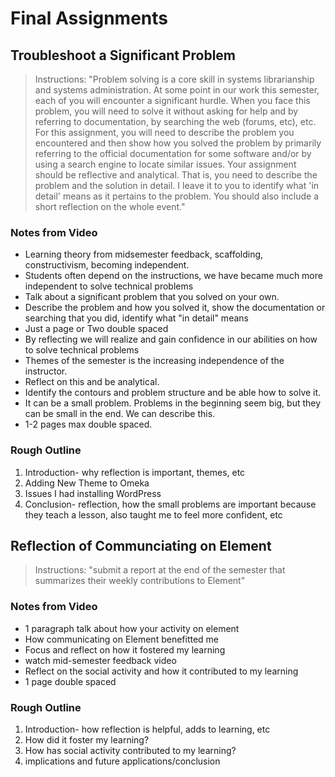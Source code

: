 # Final Assignments
## Troubleshoot a Significant Problem
> Instructions: "Problem solving is a core skill in systems librarianship and systems administration. At some point in our work this semester, each of you will encounter a significant hurdle. When you face this problem, you will need to solve it without asking for help and by referring to documentation, by searching the web (forums, etc), etc. 
> For this assignment, you will need to describe the problem you encountered and then show how you solved the problem by primarily referring to the official documentation for some software and/or by using a search engine to locate similar issues.
> Your assignment should be reflective and analytical. That is, you need to describe the problem and the solution in detail. I leave it to you to identify what 'in detail' means as it pertains to the problem. You should also include a short reflection on the whole event."

### Notes from Video
- Learning theory from midsemester feedback, scaffolding, constructivism, becoming independent.
- Students often depend on the instructions, we have became much more independent to solve technical problems 
- Talk about a significant problem that you solved on your own.
- Describe the problem and how you solved it, show the documentation or searching that you did, identify what "in detail" means
-  Just a page or Two double spaced
- By reflecting we will realize and gain confidence in our abilities on how to solve technical problems
- Themes of the semester is the increasing independence of the instructor.
- Reflect on this and be analytical.
- Identify the contours and problem structure and be able how to solve it. 
- It can be a small problem. Problems in the beginning seem big, but they can be small in the end. We can describe this. 
- 1-2 pages max double spaced. 

### Rough Outline
1. Introduction- why reflection is important, themes, etc
1. Adding New Theme to Omeka
1. Issues I had installing WordPress
1. Conclusion- reflection, how the small problems are important because they teach a lesson, also taught me to feel more confident, etc


## Reflection of Communciating on Element
> Instructions: "submit a report at the end of the semester that summarizes their weekly contributions to Element"

### Notes from Video
- 1 paragraph talk about how your activity on element
- How communicating on Element benefitted me
- Focus and reflect on how it fostered my learning
- watch mid-semester feedback video
- Reflect on the social activity and how it contributed to my learning
- 1 page double spaced

### Rough Outline
1. Introduction- how reflection is helpful, adds to learning, etc
1. How did it foster my learning?
1. How has social activity contributed to my learning?
1. implications and future applications/conclusion

